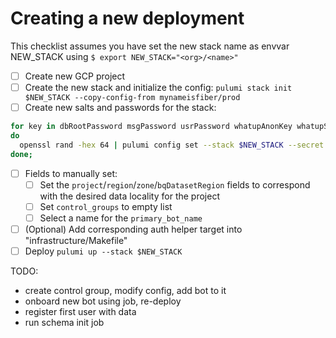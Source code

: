 # Creating a new deployment

This checklist assumes you have set the new stack name as envvar NEW_STACK using `$ export NEW_STACK="<org>/<name>"`

- [ ] Create new GCP project
- [ ] Create the new stack and initialize the config: `pulumi stack init $NEW_STACK --copy-config-from mynameisfiber/prod`
- [ ] Create new salts and passwords for the stack:
```bash
for key in dbRootPassword msgPassword usrPassword whatupAnonKey whatupSalt wucPassword;
do
  openssl rand -hex 64 | pulumi config set --stack $NEW_STACK --secret $key
done;
```
- [ ] Fields to manually set:
  - [ ] Set the `project`/`region`/`zone`/`bqDatasetRegion` fields to correspond with the desired data locality for the project
  - [ ] Set `control_groups` to empty list
  - [ ] Select a name for the `primary_bot_name`
- [ ] (Optional) Add corresponding auth helper target into "infrastructure/Makefile"
- [ ] Deploy `pulumi up --stack $NEW_STACK`

TODO:
- create control group, modify config, add bot to it
- onboard new bot using job, re-deploy
- register first user with data
- run schema init job
